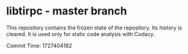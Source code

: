 # libtirpc - master branch

This repository contains the frozen state of the repository.
Its history is cleared. It is used only for static code
analysis with Codacy.

Commit Time: 1727404182
